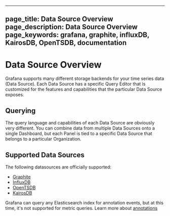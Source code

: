 ----
page_title: Data Source Overview
page_description: Data Source Overview
page_keywords: grafana, graphite, influxDB, KairosDB, OpenTSDB, documentation
---

# Data Source Overview
Grafana supports many different storage backends for your time series data (Data Source). Each Data Source has a specific Query Editor that is customized for the features and capabilities that the particular Data Source exposes.


## Querying
The query language and capabilities of each Data Source are obviously very different. You can combine data from multiple Data Sources onto a single Dashboard, but each Panel is tied to a specific Data Source that belongs to a particular Organization.

## Supported Data Sources
The following datasources are officially supported:

* [Graphite](/datasources/graphite/)
* [InfluxDB](/datasources/influxdb/)
* [OpenTSDB](/datasources/opentsdb/)
* [KairosDB](/datasources/kairosdb)

Grafana can query any Elasticsearch index for annotation events, but at this time, it's not supported for metric queries. Learn more about [annotations](/reference/annotations/#elasticsearch-annotations)
